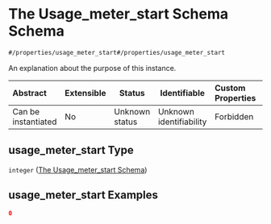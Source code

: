 # The Usage_meter_start Schema Schema

```txt
#/properties/usage_meter_start#/properties/usage_meter_start
```

An explanation about the purpose of this instance.


| Abstract            | Extensible | Status         | Identifiable            | Custom Properties | Additional Properties | Access Restrictions | Defined In                                                                                          |
| :------------------ | ---------- | -------------- | ----------------------- | :---------------- | --------------------- | ------------------- | --------------------------------------------------------------------------------------------------- |
| Can be instantiated | No         | Unknown status | Unknown identifiability | Forbidden         | Allowed               | none                | [policy_transaction.schema.json\*](../../out/policy_transaction.schema.json "open original schema") |

## usage_meter_start Type

`integer` ([The Usage_meter_start Schema](policy_transaction-properties-the-usage_meter_start-schema.md))

## usage_meter_start Examples

```json
0
```
